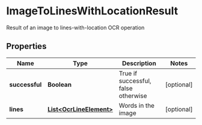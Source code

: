 

# ImageToLinesWithLocationResult

Result of an image to lines-with-location OCR operation
## Properties

Name | Type | Description | Notes
------------ | ------------- | ------------- | -------------
**successful** | **Boolean** | True if successful, false otherwise |  [optional]
**lines** | [**List&lt;OcrLineElement&gt;**](OcrLineElement.md) | Words in the image |  [optional]



